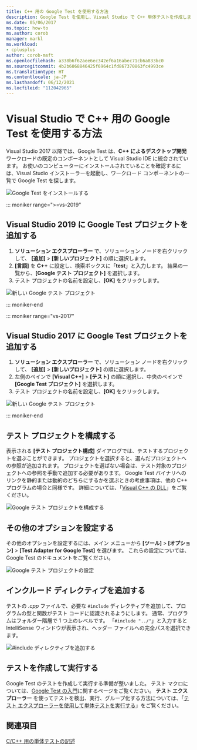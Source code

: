 ```yaml
---
title: C++ 用の Google Test を使用する方法
description: Google Test を使用し、Visual Studio で C++ 単体テストを作成します。
ms.date: 05/06/2017
ms.topic: how-to
ms.author: corob
manager: markl
ms.workload:
- cplusplus
author: corob-msft
ms.openlocfilehash: a338b6f62aee6ec342ef6a16abec71cb6a833bc0
ms.sourcegitcommit: 4b2b6068846425f6964c1fd867370863fc4993ce
ms.translationtype: HT
ms.contentlocale: ja-JP
ms.lasthandoff: 06/12/2021
ms.locfileid: "112042965"
---
```

# <a name="how-to-use-google-test-for-c-in-visual-studio"></a>Visual Studio で C++ 用の Google Test を使用する方法

Visual Studio 2017 以降では、Google Test は、**C++ によるデスクトップ開発** ワークロードの既定のコンポーネントとして Visual Studio IDE に統合されています。 お使いのコンピューターにインストールされていることを確認するには、Visual Studio インストーラーを起動し、ワークロード コンポーネントの一覧で Google Test を探します。

![Google Test をインストールする](media/cpp-google-component.png)

::: moniker range=">=vs-2019"

## <a name="add-a-google-test-project-in-visual-studio-2019"></a>Visual Studio 2019 に Google Test プロジェクトを追加する

1. **ソリューション エクスプローラー** で、ソリューション ノードを右クリックして、 **[追加]** > **[新しいプロジェクト]** の順に選択します。
2. **[言語]** を **C++** に設定し、検索ボックスに「**test**」と入力します。 結果の一覧から、**[Google テスト プロジェクト]** を選択します。
3. テスト プロジェクトの名前を設定し、**[OK]** をクリックします。

![新しい Google テスト プロジェクト](media/vs-2019/cpp-gtest-new-project-vs2019.png)

::: moniker-end

::: moniker range="vs-2017"

## <a name="add-a-google-test-project-in-visual-studio-2017"></a>Visual Studio 2017 に Google Test プロジェクトを追加する

1. **ソリューション エクスプローラー** で、ソリューション ノードを右クリックして、 **[追加]** > **[新しいプロジェクト]** の順に選択します。
2. 左側のペインで **[Visual C++]** > **[テスト]** の順に選択し、中央のペインで **[Google Test プロジェクト]** を選択します。
3. テスト プロジェクトの名前を設定し、**[OK]** をクリックします。

![新しい Google テスト プロジェクト](media/cpp-gtest-new-project.png)

::: moniker-end

## <a name="configure-the-test-project"></a>テスト プロジェクトを構成する

表示される **[テスト プロジェクト構成]** ダイアログでは、テストするプロジェクトを選ぶことができます。 プロジェクトを選択すると、選んだプロジェクトへの参照が追加されます。 プロジェクトを選ばない場合は、テスト対象のプロジェクトへの参照を手動で追加する必要があります。 Google Test バイナリへのリンクを静的または動的のどちらにするかを選ぶときの考慮事項は、他の C++ プログラムの場合と同様です。 詳細については、「[Visual C++ の DLL](/cpp/build/dlls-in-visual-cpp)」をご覧ください。

![Google テスト プロジェクトを構成する](media/cpp-gtest-config.png)

## <a name="set-additional-options"></a>その他のオプションを設定する

その他のオプションを設定するには、メイン メニューから **[ツール]**  >  **[オプション]**  >  **[Test Adapter for Google Test]** を選びます。 これらの設定については、Google Test のドキュメントをご覧ください。

![Google テスト プロジェクトの設定](media/cpp-gtest-settings.png)

## <a name="add-include-directives"></a>インクルード ディレクティブを追加する

テストの *.cpp* ファイルで、必要な `#include` ディレクティブを追加して、プログラムの型と関数がテスト コードに認識されるようにします。 通常、プログラムはフォルダー階層で 1 つ上のレベルです。 「`#include "../"`」と入力すると IntelliSense ウィンドウが表示され、ヘッダー ファイルへの完全パスを選択できます。

![#include ディレクティブを追加する](media/cpp-gtest-includes.png)

## <a name="write-and-run-tests"></a>テストを作成して実行する

Google Test のテストを作成して実行する準備が整いました。 テスト マクロについては、[Google Test の入門](https://github.com/google/googletest/blob/master/docs/primer.md)に関するページをご覧ください。 **テスト エクスプローラー** を使ってテストを検出、実行、グループ化する方法については、「[テスト エクスプローラーを使用して単体テストを実行する](run-unit-tests-with-test-explorer.md)」をご覧ください。

## <a name="see-also"></a>関連項目

[C/C++ 用の単体テストの記述](writing-unit-tests-for-c-cpp.md)

